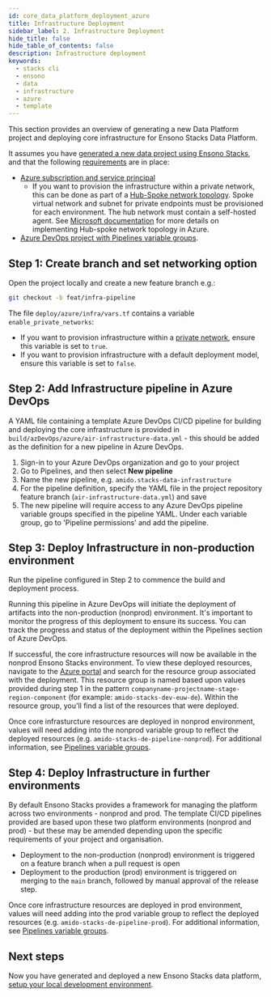 ```yaml
---
id: core_data_platform_deployment_azure
title: Infrastructure Deployment
sidebar_label: 2. Infrastructure Deployment
hide_title: false
hide_table_of_contents: false
description: Infrastructure deployment
keywords:
  - stacks cli
  - ensono
  - data
  - infrastructure
  - azure
  - template
---
```


This section provides an overview of generating a new Data Platform project and deploying core infrastructure for Ensono Stacks Data Platform.

It assumes you have [generated a new data project using Ensono Stacks](generate_project.md), and that the following [requirements](../requirements_data_azure.md) are in place:

* [Azure subscription and service principal](../requirements_data_azure.md#azure-subscription)
    * If you want to provision the infrastructure within a private network, this can be done as part of a [Hub-Spoke network topology](../infrastructure_data_azure#networking). Spoke virtual network and subnet for private endpoints must be provisioned for each environment. The hub network must contain a self-hosted agent. See [Microsoft documentation](https://learn.microsoft.com/en-us/azure/architecture/reference-architectures/hybrid-networking/hub-spoke?tabs=cli) for more details on implementing Hub-spoke network topology in Azure.
* [Azure DevOps project with Pipelines variable groups](../requirements_data_azure.md#azure-devops).

## Step 1: Create branch and set networking option

Open the project locally and create a new feature branch e.g.:

```bash
git checkout -b feat/infra-pipeline
```

The file `deploy/azure/infra/vars.tf` contains a variable `enable_private_networks`:

* If you want to provision infrastructure within a [private network](../infrastructure_data_azure#networking), ensure this variable is set to `true`.
* If you want to provision infrastructure with a default deployment model, ensure this variable is set to `false`.

## Step 2: Add Infrastructure pipeline in Azure DevOps

A YAML file containing a template Azure DevOps CI/CD pipeline for building and deploying the core infrastructure is provided in `build/azDevOps/azure/air-infrastructure-data.yml` - this should be added as the definition for a new pipeline in Azure DevOps.

1. Sign-in to your Azure DevOps organization and go to your project
2. Go to Pipelines, and then select **New pipeline**
3. Name the new pipeline, e.g. `amido.stacks-data-infrastructure`
4. For the pipeline definition, specify the YAML file in the project repository feature branch (`air-infrastructure-data.yml`) and save
5. The new pipeline will require access to any Azure DevOps pipeline variable groups specified in the pipeline YAML. Under each variable group, go to 'Pipeline permissions' and add the pipeline.

## Step 3: Deploy Infrastructure in non-production environment

Run the pipeline configured in Step 2 to commence the build and deployment process.

Running this pipeline in Azure DevOps will initiate the deployment of artifacts into the non-production (nonprod) environment. It's important to monitor the progress of this deployment to ensure its success. You can track the progress and status of the deployment within the Pipelines section of Azure DevOps.

If successful, the core infrastructure resources will now be available in the nonprod Ensono Stacks environment. To view these deployed resources, navigate to the [Azure portal](https://portal.azure.com/) and search for the resource group associated with the deployment. This resource group is named based upon values provided during step 1 in the pattern
`companyname-projectname-stage-region-component` (for example: `amido-stacks-dev-euw-de`). Within the resource group, you'll find a list of the resources that were deployed.

Once core infrasturcture resources are deployed in nonprod environment, values will need adding into the nonprod variable group to reflect the deployed resources (e.g. `amido-stacks-de-pipeline-nonprod`). For additional information, see [Pipelines variable groups](../requirements_data_azure.md#azure-pipelines-variable-groups).

## Step 4: Deploy Infrastructure in further environments

By default Ensono Stacks provides a framework for managing the platform across two environments - nonprod and prod.
The template CI/CD pipelines provided are based upon these two platform environments (nonprod and prod) - but these may be amended depending upon the specific requirements of your project and organisation.

* Deployment to the non-production (nonprod) environment is triggered on a feature branch when a pull request is open
* Deployment to the production (prod) environment is triggered on merging to the `main` branch, followed by manual approval of the release step.

Once core infrastructure resources are deployed in prod environment, values will need adding into the prod variable group to reflect the deployed resources (e.g. `amido-stacks-de-pipeline-prod`). For additional information, see [Pipelines variable groups](../requirements_data_azure.md#azure-pipelines-variable-groups).

## Next steps

Now you have generated and deployed a new Ensono Stacks data platform, [setup your local development environment](dev_quickstart_data_azure.md).
